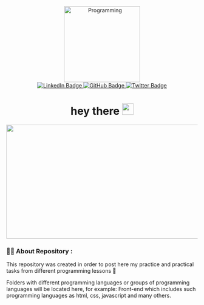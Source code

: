 <div id="badges" align="center">
  <img src="https://media.giphy.com/media/juua9i2c2fA0AIp2iq/giphy.gif" alt="Programming" width="200px" height="200px"/>
</div>
<div id="badges" align="center">
  <a href="https://www.linkedin.com/in/oleh-lykho-2ab7a223b/">
    <img src="https://img.shields.io/badge/LinkedIn-blue?style=for-the-badge&logo=linkedin&logoColor=white" alt="LinkedIn Badge"/>
  </a>
  <a href="https://github.com/OlehLy/">
    <img src="https://img.shields.io/badge/Github-grey?style=for-the-badge&logo=github&logoColor=white" alt="GitHub Badge"/>
  </a>
  <a href="https://twitter.com/OlehLy">
    <img src="https://img.shields.io/badge/Twitter-blue?style=for-the-badge&logo=twitter&logoColor=white" alt="Twitter Badge"/>
  </a>
</div>
<div id="hello" align="center">
  <h1>
  hey there
  <img src="https://media.giphy.com/media/hvRJCLFzcasrR4ia7z/giphy.gif" width="30px" height="30px"/>
  </h1>
</div>
<div id="hello" align="center">
  <img src="https://media.giphy.com/media/1GEATImIxEXVR79Dhk/giphy.gif" width="600px" height="300px"/>
</div>

### :man_technologist: About Repository :

This repository was created in order to post here my practice and practical tasks from different programming lessons :closed_book:

Folders with different programming languages or groups of programming languages will be located here, for example: Front-end which includes such programming languages as html, css, javascript and many others.
